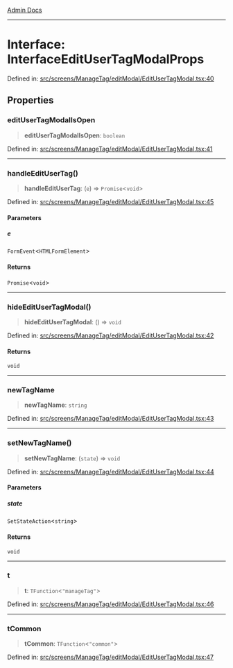 [Admin Docs](/)

***

# Interface: InterfaceEditUserTagModalProps

Defined in: [src/screens/ManageTag/editModal/EditUserTagModal.tsx:40](https://github.com/PalisadoesFoundation/talawa-admin/blob/main/src/screens/ManageTag/editModal/EditUserTagModal.tsx#L40)

## Properties

### editUserTagModalIsOpen

> **editUserTagModalIsOpen**: `boolean`

Defined in: [src/screens/ManageTag/editModal/EditUserTagModal.tsx:41](https://github.com/PalisadoesFoundation/talawa-admin/blob/main/src/screens/ManageTag/editModal/EditUserTagModal.tsx#L41)

***

### handleEditUserTag()

> **handleEditUserTag**: (`e`) => `Promise`\<`void`\>

Defined in: [src/screens/ManageTag/editModal/EditUserTagModal.tsx:45](https://github.com/PalisadoesFoundation/talawa-admin/blob/main/src/screens/ManageTag/editModal/EditUserTagModal.tsx#L45)

#### Parameters

##### e

`FormEvent`\<`HTMLFormElement`\>

#### Returns

`Promise`\<`void`\>

***

### hideEditUserTagModal()

> **hideEditUserTagModal**: () => `void`

Defined in: [src/screens/ManageTag/editModal/EditUserTagModal.tsx:42](https://github.com/PalisadoesFoundation/talawa-admin/blob/main/src/screens/ManageTag/editModal/EditUserTagModal.tsx#L42)

#### Returns

`void`

***

### newTagName

> **newTagName**: `string`

Defined in: [src/screens/ManageTag/editModal/EditUserTagModal.tsx:43](https://github.com/PalisadoesFoundation/talawa-admin/blob/main/src/screens/ManageTag/editModal/EditUserTagModal.tsx#L43)

***

### setNewTagName()

> **setNewTagName**: (`state`) => `void`

Defined in: [src/screens/ManageTag/editModal/EditUserTagModal.tsx:44](https://github.com/PalisadoesFoundation/talawa-admin/blob/main/src/screens/ManageTag/editModal/EditUserTagModal.tsx#L44)

#### Parameters

##### state

`SetStateAction`\<`string`\>

#### Returns

`void`

***

### t

> **t**: `TFunction`\<`"manageTag"`\>

Defined in: [src/screens/ManageTag/editModal/EditUserTagModal.tsx:46](https://github.com/PalisadoesFoundation/talawa-admin/blob/main/src/screens/ManageTag/editModal/EditUserTagModal.tsx#L46)

***

### tCommon

> **tCommon**: `TFunction`\<`"common"`\>

Defined in: [src/screens/ManageTag/editModal/EditUserTagModal.tsx:47](https://github.com/PalisadoesFoundation/talawa-admin/blob/main/src/screens/ManageTag/editModal/EditUserTagModal.tsx#L47)
